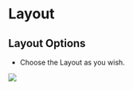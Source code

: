 # Layout

## Layout Options

* Choose the Layout as you wish.

![](http://transvelo.github.io/docs/mybag/images/theme-options-layout.png)

